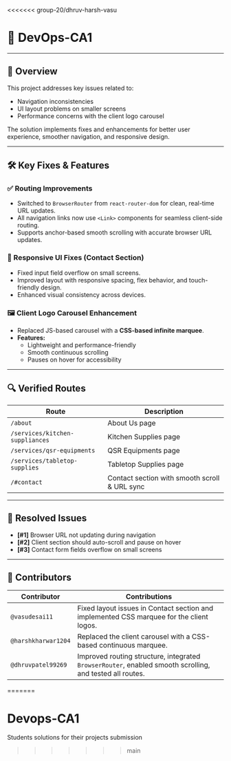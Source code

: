 <<<<<<< group-20/dhruv-harsh-vasu
# 🚀 DevOps-CA1
---

## 📌 Overview

This project addresses key issues related to:

- Navigation inconsistencies
- UI layout problems on smaller screens
- Performance concerns with the client logo carousel

The solution implements fixes and enhancements for better user experience, smoother navigation, and responsive design.

---

## 🛠️ Key Fixes & Features

### ✅ Routing Improvements
- Switched to `BrowserRouter` from `react-router-dom` for clean, real-time URL updates.
- All navigation links now use `<Link>` components for seamless client-side routing.
- Supports anchor-based smooth scrolling with accurate browser URL updates.

### 📱 Responsive UI Fixes (Contact Section)
- Fixed input field overflow on small screens.
- Improved layout with responsive spacing, flex behavior, and touch-friendly design.
- Enhanced visual consistency across devices.

### 🖼️ Client Logo Carousel Enhancement
- Replaced JS-based carousel with a **CSS-based infinite marquee**.
- **Features:**
  - Lightweight and performance-friendly
  - Smooth continuous scrolling
  - Pauses on hover for accessibility

---

## 🔍 Verified Routes

| Route                                 | Description                                  |
|--------------------------------------|----------------------------------------------|
| `/about`                             | About Us page                                |
| `/services/kitchen-suppliances`      | Kitchen Supplies page                        |
| `/services/qsr-equipments`           | QSR Equipments page                          |
| `/services/tabletop-supplies`        | Tabletop Supplies page                       |
| `/#contact`                          | Contact section with smooth scroll & URL sync|

---

## 🧩 Resolved Issues

- **[#1]** Browser URL not updating during navigation  
- **[#2]** Client section should auto-scroll and pause on hover  
- **[#3]** Contact form fields overflow on small screens

---

## 👥 Contributors

| Contributor         | Contributions                                                                                   |
|---------------------|--------------------------------------------------------------------------------------------------|
| `@vasudesai11`       | Fixed layout issues in Contact section and implemented CSS marquee for the client logos.        |
| `@harshkharwar1204`  | Replaced the client carousel with a CSS-based continuous marquee.                               |
| `@dhruvpatel99269`   | Improved routing structure, integrated `BrowserRouter`, enabled smooth scrolling, and tested all routes.|
=======
# Devops-CA1
Students solutions for their projects submission
>>>>>>> main
